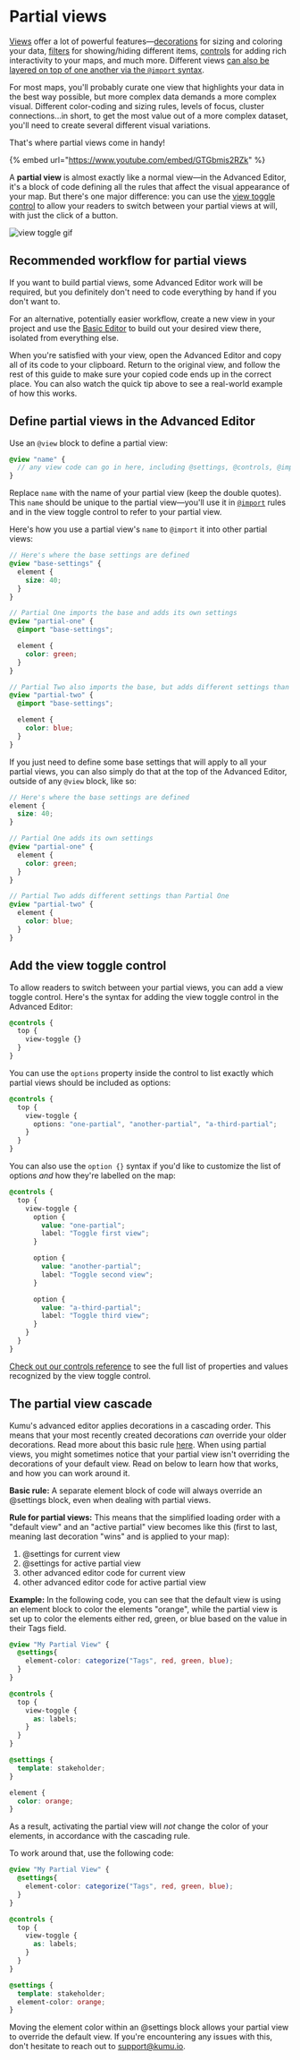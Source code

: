 # Partial views

[Views](views.html) offer a lot of powerful features—[decorations](decorate.html) for sizing and coloring your data, [filters](filter.html) for showing/hiding different items, [controls](controls.html) for adding rich interactivity to your maps, and much more. Different views [can also be layered on top of one another via the `@import` syntax](imported-views.html).

For most maps, you'll probably curate one view that highlights your data in the best way possible, but more complex data demands a more complex visual. Different color-coding and sizing rules, levels of focus, cluster connections...in short, to get the most value out of a more complex dataset, you'll need to create several different visual variations.

That's where partial views come in handy!

{% embed url="https://www.youtube.com/embed/GTGbmis2RZk" %}

A **partial view** is almost exactly like a normal view—in the Advanced Editor, it's a block of code defining all the rules that affect the visual appearance of your map. But there's one major difference: you can use the [view toggle control](partial-views.md#add-the-view-toggle-control) to allow your readers to switch between your partial views at will, with just the click of a button.

![view toggle gif](../images/view-toggle.gif)

## Recommended workflow for partial views

If you want to build partial views, some Advanced Editor work will be required, but you definitely don't need to code everything by hand if you don't want to.

For an alternative, potentially easier workflow, create a new view in your project and use the [Basic Editor](../overview/view-editors.md#basic-editor) to build out your desired view there, isolated from everything else.

When you're satisfied with your view, open the Advanced Editor and copy all of its code to your clipboard. Return to the original view, and follow the rest of this guide to make sure your copied code ends up in the correct place. You can also watch the quick tip above to see a real-world example of how this works.

## Define partial views in the Advanced Editor

Use an `@view` block to define a partial view:

```scss
@view "name" {
  // any view code can go in here, including @settings, @controls, @imports, and anything you have copied from other views in your project
}
```

Replace `name` with the name of your partial view (keep the double quotes). This `name` should be unique to the partial view—you'll use it in [`@import`](imported-views.md) rules and in the view toggle control to refer to your partial view.

Here's how you use a partial view's `name` to `@import` it into other partial views:

```scss
// Here's where the base settings are defined
@view "base-settings" {
  element {
    size: 40;
  }
}

// Partial One imports the base and adds its own settings
@view "partial-one" {
  @import "base-settings";

  element {
    color: green;
  }
}

// Partial Two also imports the base, but adds different settings than Partial One
@view "partial-two" {
  @import "base-settings";

  element {
    color: blue;
  }
}
```

If you just need to define some base settings that will apply to all your partial views, you can also simply do that at the top of the Advanced Editor, outside of any `@view` block, like so:

```scss
// Here's where the base settings are defined
element {
  size: 40;
}

// Partial One adds its own settings
@view "partial-one" {
  element {
    color: green;
  }
}

// Partial Two adds different settings than Partial One
@view "partial-two" {
  element {
    color: blue;
  }
}
```

## Add the view toggle control

To allow readers to switch between your partial views, you can add a view toggle control. Here's the syntax for adding the view toggle control in the Advanced Editor:

```scss
@controls {
  top {
    view-toggle {}
  }
}
```

You can use the `options` property inside the control to list exactly which partial views should be included as options:

```scss
@controls {
  top {
    view-toggle {
      options: "one-partial", "another-partial", "a-third-partial";
    }
  }
}
```

You can also use the `option {}` syntax if you'd like to customize the list of options _and_ how they're labelled on the map:

```scss
@controls {
  top {
    view-toggle {
      option {
        value: "one-partial";
        label: "Toggle first view";
      }

      option {
        value: "another-partial";
        label: "Toggle second view";
      }

      option {
        value: "a-third-partial";
        label: "Toggle third view";
      }
    }
  }
}
```

[Check out our controls reference](../overview/advanced-editor-hub/controls-reference.md) to see the full list of properties and values recognized by the view toggle control.

## The partial view cascade

Kumu's advanced editor applies decorations in a cascading order. This means that your most recently created decorations _can_ override your older decorations. Read more about this basic rule [here](data-driven-decorations.md#the-decorations-cascade). When using partial views, you might sometimes notice that your partial view isn't overriding the decorations of your default view. Read on below to learn how that works, and how you can work around it.

**Basic rule:** A separate element block of code will always override an @settings block, even when dealing with partial views.

**Rule for partial views:** This means that the simplified loading order with a "default view" and an "active partial" view becomes like this (first to last, meaning last decoration "wins" and is applied to your map):

1. @settings for current view
2. @settings for active partial view
3. other advanced editor code for current view
4. other advanced editor code for active partial view

**Example:** In the following code, you can see that the default view is using an element block to color the elements "orange", while the partial view is set up to color the elements either red, green, or blue based on the value in their Tags field.

```scss
@view "My Partial View" {
  @settings{
    element-color: categorize("Tags", red, green, blue);
  }
}

@controls {
  top {
    view-toggle {
      as: labels;
    }
  }
}

@settings {
  template: stakeholder;
}

element {
  color: orange;
}
```

As a result, activating the partial view will _not_ change the color of your elements, in accordance with the cascading rule.

To work around that, use the following code:

```scss
@view "My Partial View" {
  @settings{
    element-color: categorize("Tags", red, green, blue);
  }
}

@controls {
  top {
    view-toggle {
      as: labels;
    }
  }
}

@settings {
  template: stakeholder;
  element-color: orange;
}
```

Moving the element color within an @settings block allows your partial view to override the default view. If you're encountering any issues with this, don't hesitate to reach out to support@kumu.io.
